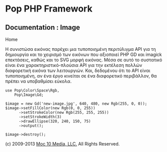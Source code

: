 Pop PHP Framework
=================

Documentation : Image
---------------------

Home

Η συνιστώσα εικόνας παρέχει μια τυποποιημένη περιτύλιγμα API για τη
δημιουργία και το χειρισμό των εικόνων που αξιοποιεί PHP GD και imagick
επεκτάσεις, καθώς και το SVG μορφή εικόνας. Μέσα σε αυτό το συστατικό
είναι ένα χαρακτηριστικό-πλούσια API για την εκτέλεση πολλών διαφορετική
εικόνα των λειτουργιών. Και, δεδομένου ότι το API είναι τυποποιημένη, αν
ένα έργο κινείται σε ένα διαφορετικό περιβάλλον, θα πρέπει να
υποβαθμίσει εύκολα.

    use Pop\Color\Space\Rgb,
        Pop\Image\Gd;

    $image = new Gd('new-image.jpg', 640, 480, new Rgb(255, 0, 0));
    $image->setFillColor(new Rgb(0, 0, 255))
          ->setStrokeColor(new Rgb(255, 255, 255))
          ->setStrokeWidth(3)
          ->drawEllipse(320, 240, 150, 75)
          ->output();

    $image->destroy();

\(c) 2009-2013 [Moc 10 Media, LLC.](http://www.moc10media.com) All
Rights Reserved.
